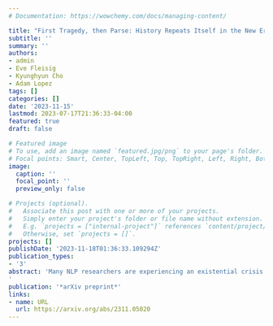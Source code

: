 ```yaml
---
# Documentation: https://wowchemy.com/docs/managing-content/

title: "First Tragedy, then Parse: History Repeats Itself in the New Era of Large Language Models"
subtitle: ''
summary: ''
authors:
- admin
- Eve Fleisig
- Kyunghyun Cho
- Adam Lopez
tags: []
categories: []
date: '2023-11-15'
lastmod: 2023-07-17T21:36:33-04:00
featured: true
draft: false

# Featured image
# To use, add an image named `featured.jpg/png` to your page's folder.
# Focal points: Smart, Center, TopLeft, Top, TopRight, Left, Right, BottomLeft, Bottom, BottomRight.
image:
  caption: ''
  focal_point: ''
  preview_only: false

# Projects (optional).
#   Associate this post with one or more of your projects.
#   Simply enter your project's folder or file name without extension.
#   E.g. `projects = ["internal-project"]` references `content/project/deep-learning/index.md`.
#   Otherwise, set `projects = []`.
projects: []
publishDate: '2023-11-18T01:36:33.109294Z'
publication_types:
- '3'
abstract: 'Many NLP researchers are experiencing an existential crisis triggered by the astonishing success of ChatGPT and other systems based on large language models (LLMs). After such a disruptive change to our understanding of the field, what is left to do? Taking a historical lens, we look for guidance from the first era of LLMs, which began in 2005 with large n-gram models for machine translation. We identify durable lessons from the first era, and more importantly, we identify evergreen problems where NLP researchers can continue to make meaningful contributions in areas where LLMs are ascendant. Among these lessons, we discuss the primacy of hardware advancement in shaping the availability and importance of scale, as well as the urgent challenge of quality evaluation, both automated and human. We argue that disparities in scale are transient and that researchers can work to reduce them; that data, rather than hardware, is still a bottleneck for many meaningful applications; that meaningful evaluation informed by actual use is still an open problem; and that there is still room for speculative approaches.
'
publication: '*arXiv preprint*'
links:
- name: URL
  url: https://arxiv.org/abs/2311.05020
---
```


